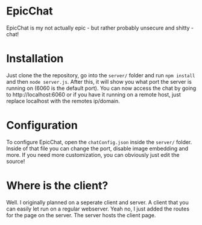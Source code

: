 # EpicChat
EpicChat is my not actually epic - but rather probably unsecure and shitty - chat!

# Installation
Just clone the the repository, go into the `server/` folder and run `npm install` and then `node server.js`. After this, it will show you what port the server is running on (6060 is the default port). You can
now access the chat by going to http://localhost:6060 or if you have it running on a remote host, just replace localhost with the remotes ip/domain.

# Configuration
To configure EpicChat, open the `chatConfig.json` inside the `server/` folder. Inside of that file you can change the port, disable image embedding and more. If you need more customization, you can obviously just edit the source!

# Where is the client?
Well. I originally planned on a seperate client and server. A client that you can easily let run on a regular webserver. Yeah no, I just added the routes for the page on the server. The server hosts the client page.
